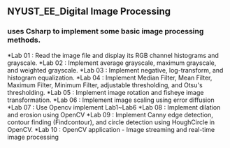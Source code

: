 ## NYUST_EE_Digital Image Processing

### uses Csharp to implement some basic image processing methods.


*Lab 01 : Read the image file and display its RGB channel histograms and grayscale.
*Lab 02 : Implement average grayscale, maximum grayscale, and weighted grayscale.
*Lab 03 : Implement negative, log-transform, and histogram equalization.
*Lab 04 : Implement Median Filter, Mean Filter, Maximum Filter, Minimum Filter, adjustable thresholding, and Otsu's thresholding.
*Lab 05 : Implement image rotation and fisheye image transformation.
*Lab 06 : Implement image scaling using error diffusion
*Lab 07 : Use Opencv implement Lab1~Lab6
*Lab 08 : Implement dilation and erosion using OpenCV
*Lab 09 : Implement Canny edge detection, contour finding (Findcontour), and circle detection using HoughCircle in OpenCV.
*Lab 10 : OpenCV application - Image streaming and real-time image processing
